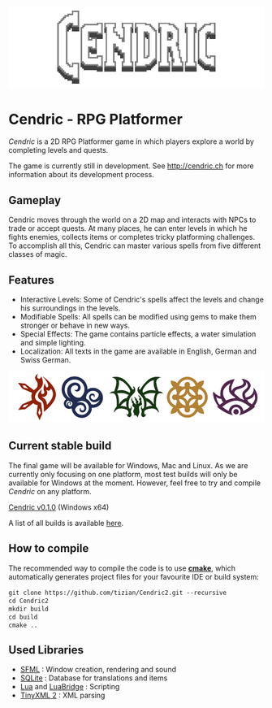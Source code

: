 ![cendric logo](images/title.png)
# Cendric - RPG Platformer

*Cendric* is a 2D RPG Platformer game in which players explore a world by completing levels and quests.

The game is currently still in development. See http://cendric.ch for more information about its development process.

## Gameplay

Cendric moves through the world on a 2D map and interacts with NPCs to trade or accept quests. At many places, he can enter levels in which he fights enemies, collects items or completes tricky platforming challenges. To accomplish all this, Cendric can master various spells from five different classes of magic.

## Features

- Interactive Levels: Some of Cendric's spells affect the levels and change his surroundings in the levels.
- Modifiable Spells: All spells can be modified using gems to make them stronger or behave in new ways.
- Special Effects: The game contains particle effects, a water simulation and simple lighting.
- Localization: All texts in the game are available in English, German and Swiss German.

![cendric icons](images/icons.png)

## Current stable build

The final game will be available for Windows, Mac and Linux. As we are currently only focusing on one platform, most test builds will only be available for Windows at the moment. However, feel free to try and compile *Cendric* on any platform.

[Cendric v0.1.0](https://github.com/tizian/Cendric2/releases/download/v0.1.0/cendric_v0.1.0.zip) (Windows x64)

A list of all builds is available [here](https://github.com/tizian/Cendric2/releases).

## How to compile

The recommended way to compile the code is to use [**cmake**](https://cmake.org/), which automatically generates project files for your favourite IDE or build system:
```
git clone https://github.com/tizian/Cendric2.git --recursive
cd Cendric2
mkdir build
cd build
cmake ..
```

## Used Libraries

* [SFML](http://www.sfml-dev.org/) : Window creation, rendering and sound
* [SQLite](https://www.sqlite.org/) : Database for translations and items
* [Lua](http://www.lua.org/work/) and [LuaBridge](https://github.com/vinniefalco/LuaBridge) : Scripting
* [TinyXML 2](http://www.grinninglizard.com/tinyxml2/index.html) : XML parsing

